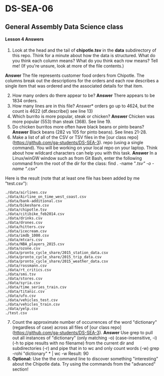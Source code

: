 # DS-SEA-06
## General Assembly Data Science class
#### Lesson 4 Answers

1. Look at the head and the tail of **chipotle.tsv** in the **data** subdirectory of this repo. Think for a minute about how the data is structured. What do you think each column means? What do you think each row means? Tell me! (If you're unsure, look at more of the file contents.)

**Answer** The file represents customer food orders from Chipotle. The columns break out the descriptions for the orders and each row describes a single item that was ordered and the associated details for that item.

2. How many orders do there appear to be?
**Answer** There appears to be 1834 orders.
3. How many lines are in this file?
*Answer** orders go up to 4624, but the count is 4622 (df.describe() see line 13)
4. Which burrito is more popular, steak or chicken?
**Answer** Chicken was more popular (553) than steak (368). See line 19.
5. Do chicken burritos more often have black beans or pinto beans?
**Answer** Black beans (282 vs 105 for pinto beans). See lines 21-28.
6. Make a list of all of the CSV or TSV files in the [our class repo] (https://github.com/ga-students/DS-SEA-3). repo (using a single command). You will be working on your local repo on your laptop.  Think about how wildcard characters can help you with this task.
**Answer** In a Linux/winGW window such as from Git Bash, enter the following command from the root of the dir for the class:
	find . -name "*.tsv" -o -name "*.csv"

Here is the result (note that at least one file has been added by me "test.csv"):

	./data/airlines.csv
	./data/Airline_on_time_west_coast.csv
	./data/bank-additional.csv
	./data/bikeshare.csv
	./data/chipotle.tsv
	./data/citibike_feb2014.csv
	./data/drinks.csv
	./data/drones.csv
	./data/hitters.csv
	./data/icecream.csv
	./data/imdb_1000.csv
	./data/mtcars.csv
	./data/NBA_players_2015.csv
	./data/ozone.csv
	./data/pronto_cycle_share/2015_station_data.csv
	./data/pronto_cycle_share/2015_trip_data.csv
	./data/pronto_cycle_share/2015_weather_data.csv
	./data/rossmann.csv
	./data/rt_critics.csv
	./data/sms.tsv
	./data/stores.csv
	./data/syria.csv
	./data/time_series_train.csv
	./data/titanic.csv
	./data/ufo.csv
	./data/vehicles_test.csv
	./data/vehicles_train.csv
	./data/yelp.csv
	./test.csv

7. Count the approximate number of occurrences of the word "dictionary" (regardless of case) across all files of [our class repo] (https://github.com/ga-students/DS-SEA-3).
**Answer** Use grep to pull out all instances of "dictionary" (only matching -o) (case-insensitive, -i) (-h to pipe results with no filename) from the current dir and subdirectories (-r) and pipe that in to wc and only count words (-w)
	grep -rohi "dictionary" * | wc -w
Result: 90
8. **Optional:** Use the the command line to discover something "interesting" about the Chipotle data. Try using the commands from the "advanced" section!
